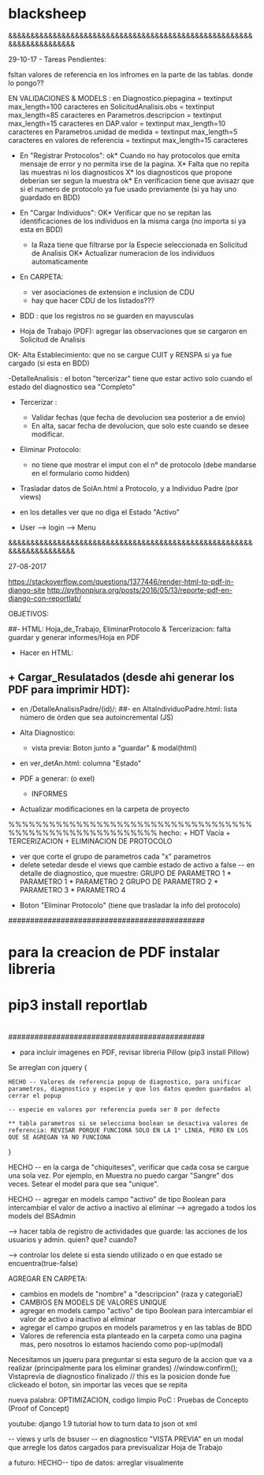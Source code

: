 # blacksheep

&&&&&&&&&&&&&&&&&&&&&&&&&&&&&&&&&&&&&&&&&&&&&&&&&&&&&&&&&&&&&&&&&&&&&&

29-10-17 - Tareas Pendientes:

fsltan valores de referencia en los infromes en la parte de las tablas. donde lo pongo??

EN VALIDACIONES & MODELS :
en Diagnostico.piepagina = textinput max_length=100 caracteres
en SolicitudAnalisis.obs = textinput max_length=85 caracteres
en Parametros.descripcion = textinput max_length=15 caracteres
en DAP.valor = textinput max_length=10 caracteres
en Parametros.unidad de medida = textinput max_length=5 caracteres
en valores de referencia = textinput max_length=15 caracteres

- En "Registrar Protocolos":
	ok* Cuando no hay protocolos que emita mensaje de error y no permita irse de la pagina.
	X* Falta que no repita las muestras ni los diagnosticos
	X* los diagnosticos que propone deberian ser segun la muestra
	ok* En verificacion tiene que avisazr que si el numero de protocolo ya fue usado previamente (si ya hay uno guardado en BDD)

- En "Cargar Individuos":
	OK* Verificar que no se repitan las identificaciones de los individuos en la misma carga (no importa si ya esta en BDD)
	* la Raza tiene que filtrarse por la Especie seleccionada en Solicitud de Analisis
	OK* Actualizar numeracion de los individuos automaticamente

- En CARPETA:
	* ver asociaciones de extension e inclusion de CDU
	* hay que hacer CDU de los listados???

- BDD :  que los registros no se guarden en mayusculas

- Hoja de Trabajo (PDF): agregar las observaciones que se cargaron en Solicitud de Analisis

OK- Alta Establecimiento: que no se cargue CUIT y RENSPA si ya fue cargado (si esta en BDD)

-DetalleAnalisis :  el boton "tercerizar" tiene que estar activo solo cuando el estado del diagnostico sea "Completo"

- Tercerizar : 
	* Validar fechas (que fecha de devolucion sea posterior a de envio)
	* En alta, sacar fecha de devolucion, que solo este cuando se desee modificar.

- Eliminar Protocolo:
	* no tiene que mostrar el imput con el n° de protocolo (debe mandarse en el formulario como hidden)

- Trasladar datos de SolAn.html a Protocolo, y a  Individuo Padre (por views)

- en los detalles ver que no diga el Estado "Activo"

- User --> login --> Menu


&&&&&&&&&&&&&&&&&&&&&&&&&&&&&&&&&&&&&&&&&&&&&&&&&&&&&&&&&&&&&&&&&&&&&&

27-08-2017

https://stackoverflow.com/questions/1377446/render-html-to-pdf-in-django-site
http://pythonpiura.org/posts/2016/05/13/reporte-pdf-en-django-con-reportlab/

OBJETIVOS:

##- HTML: Hoja_de_Trabajo, EliminarProtocolo & Tercerizacion: falta guardar y generar informes/Hoja en PDF

- Hacer en HTML: 
## + Cargar_Resulatados (desde ahi generar los PDF para imprimir HDT): 
- en /DetalleAnalisisPadre/(id)/:
##- en AltaIndividuoPadre.html: lista número de órden que sea autoincremental (JS)

- Alta Diagnostico: 
 	+ vista previa: Boton junto a "guardar" & modal(html)
- en ver_detAn.html: columna "Estado"
- PDF a generar: (o exel)
	+ INFORMES
- Actualizar modificaciones en la carpeta de proyecto

%%%%%%%%%%%%%%%%%%%%%%%%%%%%%%%%%%%%%%%%%%%%%%%%%%%%%%%%%%
hecho:
	+ HDT Vacía
	+ TERCERIZACION
	+ ELIMINACION DE PROTOCOLO
- ver que corte el grupo de parametros cada "x" parametros
- delete setedar desde el views que cambie estado de activo a false
-- en detalle de diagnostico, que muestre:
		GRUPO DE PARAMETRO 1
			* PARAMETRO 1
			* PARAMETRO 2
		GRUPO DE PARAMETRO 2
			* PARAMETRO 3
			* PARAMETRO 4
+ Boton "Eliminar Protocolo" (tiene que trasladar la info del protocolo)

#############################################
#											#
# para la creacion de PDF instalar libreria	#
# pip3 install reportlab					#
# 											#
#############################################

* para incluir imagenes en PDF, revisar libreria Pillow  (pip3 install Pillow)








Se arreglan con jquery {

	HECHO -- Valores de referencia popup de diagnostico, para unificar parametros, diagnostico y especie y que los datos queden guardados al cerrar el popup
	
	-- especie en valores por referencia pueda ser 0 por defecto

	** tabla parametros si se selecciona boolean se desactiva valores de referencia: REVISAR PORQUE FUNCIONA SOLO EN LA 1° LINEA, PERO EN LOS QUE SE AGREGAN YA NO FUNCIONA

}

HECHO -- en la carga de "chiquiteses", verificar que cada cosa se cargue una sola vez. Por ejemplo, en Muestra no puedo cargar "Sangre" dos veces. Setear el model para que sea "unique".

HECHO -- agregar en models campo "activo" de tipo Boolean para intercambiar el valor de activo a inactivo al eliminar --> agregado a todos los models del BSAdmin

--> hacer tabla de registro de actividades que guarde: las acciones de los usuarios y admin. quien? que? cuando?

--> controlar los delete si esta siendo utilizado o en que estado se encuentra(true-false)

AGREGAR EN CARPETA:
- cambios en models de "nombre" a "descripcion" (raza y categoriaE)
- CAMBIOS EN MODELS DE VALORES UNIQUE
- agregar en models campo "activo" de tipo Boolean para intercambiar el valor de activo a inactivo al eliminar
- agregar el campo grupos en models parametros y en las tablas de BDD
- Valores de referencia esta planteado en la carpeta como una pagina mas, pero nosotros lo estamos haciendo como pop-up(modal)

 Necesitamos un jqueru para preguntar si esta seguro de la accion que va a realizar (principalmente para los eliminar grandes)
//window.confirm(); 
 Vistaprevia de diagnostico finalizado
// this es la posicion donde fue clickeado el boton, sin importar las veces que se repita
	
nueva palabra: OPTIMIZACION, codigo limpio
PoC : Pruebas de Concepto (Proof of Concept)

youtube: django 1.9 tutorial how to turn data to json ot xml






-- views y urls de bsuser
-- en diagnostico "VISTA PREVIA" en un modal que arregle los datos cargados para previsualizar Hoja de Trabajo


a futuro:
HECHO-- tipo de datos: arreglar visualmente